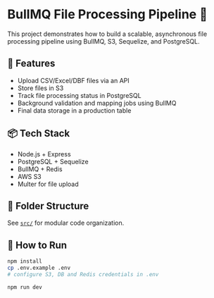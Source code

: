 # BullMQ File Processing Pipeline 🚀

This project demonstrates how to build a scalable, asynchronous file processing pipeline using BullMQ, S3, Sequelize, and PostgreSQL.

## 🔧 Features

- Upload CSV/Excel/DBF files via an API
- Store files in S3
- Track file processing status in PostgreSQL
- Background validation and mapping jobs using BullMQ
- Final data storage in a production table

## 📦 Tech Stack

- Node.js + Express
- PostgreSQL + Sequelize
- BullMQ + Redis
- AWS S3
- Multer for file upload

## 📂 Folder Structure

See [`src/`](./src) for modular code organization.

## 🧪 How to Run

```bash
npm install
cp .env.example .env
# configure S3, DB and Redis credentials in .env

npm run dev
